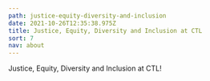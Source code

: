```yaml
---
path: justice-equity-diversity-and-inclusion
date: 2021-10-26T12:35:38.975Z
title: Justice, Equity, Diversity and Inclusion at CTL
sort: 7
nav: about
---
```


Justice, Equity, Diversity and Inclusion at CTL!
